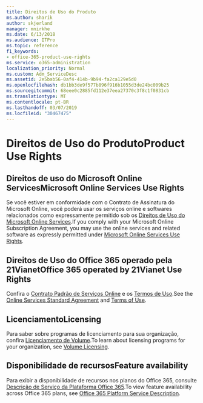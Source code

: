 ```yaml
---
title: Direitos de Uso do Produto
ms.author: sharik
author: skjerland
manager: mnirkhe
ms.date: 6/13/2018
ms.audience: ITPro
ms.topic: reference
f1_keywords:
- office-365-product-use-rights
ms.service: o365-administration
localization_priority: Normal
ms.custom: Adm_ServiceDesc
ms.assetid: 2e5bab56-0af4-414b-9b94-fa2ca129e5d0
ms.openlocfilehash: db1bb3de9f577b896f916b1055d3de24bc009b25
ms.sourcegitcommit: 68eee0c2885fd112e37eea27370c3f8c1f0831cb
ms.translationtype: MT
ms.contentlocale: pt-BR
ms.lasthandoff: 03/07/2019
ms.locfileid: "30467475"
---
```

# <a name="product-use-rights"></a><span data-ttu-id="002fb-102">Direitos de Uso do Produto</span><span class="sxs-lookup"><span data-stu-id="002fb-102">Product Use Rights</span></span>

## <a name="microsoft-online-services-use-rights"></a><span data-ttu-id="002fb-103">Direitos de uso do Microsoft Online Services</span><span class="sxs-lookup"><span data-stu-id="002fb-103">Microsoft Online Services Use Rights</span></span>

<span data-ttu-id="002fb-104">Se você estiver em conformidade com o Contrato de Assinatura do Microsoft Online, você poderá usar os serviços online e softwares relacionados como expressamente permitido sob os [Direitos de Uso do Microsoft Online Services](https://www.microsoft.com/licensing/products/products.aspx).</span><span class="sxs-lookup"><span data-stu-id="002fb-104">If you comply with your Microsoft Online Subscription Agreement, you may use the online services and related software as expressly permitted under [Microsoft Online Services Use Rights](https://www.microsoft.com/licensing/products/products.aspx).</span></span>
  
## <a name="office-365-operated-by-21vianet-use-rights"></a><span data-ttu-id="002fb-105">Direitos de Uso do Office 365 operado pela 21Vianet</span><span class="sxs-lookup"><span data-stu-id="002fb-105">Office 365 operated by 21Vianet Use Rights</span></span>

<span data-ttu-id="002fb-106">Confira o [Contrato Padrão de Serviços Online](http://www.21vbluecloud.com/office365/O365-AgreeWebDir/) e os [Termos de Uso](http://www.21vbluecloud.com/office365/O365-TOU/).</span><span class="sxs-lookup"><span data-stu-id="002fb-106">See the [Online Services Standard Agreement](http://www.21vbluecloud.com/office365/O365-AgreeWebDir/) and [Terms of Use](http://www.21vbluecloud.com/office365/O365-TOU/).</span></span>
  
## <a name="licensing"></a><span data-ttu-id="002fb-107">Licenciamento</span><span class="sxs-lookup"><span data-stu-id="002fb-107">Licensing</span></span>

<span data-ttu-id="002fb-108">Para saber sobre programas de licenciamento para sua organização, confira [Licenciamento de Volume](https://go.microsoft.com/fwlink/?LinkId=393693).</span><span class="sxs-lookup"><span data-stu-id="002fb-108">To learn about licensing programs for your organization, see [Volume Licensing](https://go.microsoft.com/fwlink/?LinkId=393693).</span></span>
  
## <a name="feature-availability"></a><span data-ttu-id="002fb-109">Disponibilidade de recursos</span><span class="sxs-lookup"><span data-stu-id="002fb-109">Feature availability</span></span>

<span data-ttu-id="002fb-110">Para exibir a disponibilidade de recursos nos planos do Office 365, consulte [Descrição de Serviço da Plataforma Office 365](https://technet.microsoft.com/en-us/library/office-365-platform-service-description.aspx).</span><span class="sxs-lookup"><span data-stu-id="002fb-110">To view feature availability across Office 365 plans, see [Office 365 Platform Service Description](https://technet.microsoft.com/en-us/library/office-365-platform-service-description.aspx).</span></span>
  

